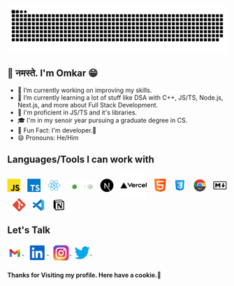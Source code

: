 <picture>
  <source
    media="(prefers-color-scheme: dark)"
    srcset="https://raw.githubusercontent.com/platane/snk/output/github-contribution-grid-snake-dark.svg"
  />
  <source
    media="(prefers-color-scheme: light)"
    srcset="https://raw.githubusercontent.com/platane/snk/output/github-contribution-grid-snake.svg"
  />
  <img
    alt="github contribution grid snake animation"
    src="https://raw.githubusercontent.com/platane/snk/output/github-contribution-grid-snake.svg"
  />
</picture>

## 🙏 नमस्ते. I'm Omkar 😁
<!-- ## Omkar, here! <img src="./assets/Hi.gif" height="24px"> -->

- 🔭 I’m currently working on improving my skills.
- 🌱 I’m currently learning a lot of stuff like DSA with C++, JS/TS, Node.js, Next.js, and more about Full Stack Development.
- 🥇 I'm proficient in JS/TS and it's libraries.
- 🎓 I'm in my senoir year pursuing a graduate degree in CS.
- 🌟 Fun Fact: I'm developer.🙂
- 😄 Pronouns: He/Him

## Languages/Tools I can work with

<img title="Javascript" align="center" width="30px" src="./assets/javascript.svg"/> &nbsp;&nbsp;
<img title="Typescript" align="center" width="30px" src="./assets/typescript.svg"/> &nbsp;&nbsp;
<img title="React.js" align="center" width="30px" src="./assets/react.svg"/> &nbsp;&nbsp;
<img title="Node.js" align="center" width="60px" src="./assets/nodejs.svg"/> &nbsp;&nbsp;
<img title="Next.js" align="center" width="30px" src="./assets/nextjs.svg"/> &nbsp;&nbsp;
<img title="Vercel" align="center" width="60px" src="./assets/vercel.svg"/> &nbsp;&nbsp;
<img title="HTML 5" align="center" width="30px" src="./assets/html.png"/> &nbsp;&nbsp;
<img title="CSS3" align="center" width="30px" src="./assets/css.svg"/> &nbsp;&nbsp;
<img title="Chrome Dev Tools" align="center" width="30px" src="./assets/chromedevtools.svg"/> &nbsp;&nbsp;
<img title="Markdown" align="center" width="30px" src="./assets/markdown.svg"/> &nbsp;&nbsp;
<img title="Git" align="center" width="30px" src="./assets/git.svg" /> &nbsp;&nbsp;
<img title="VS Code" align="center" width="30px" src="./assets/vscode.svg"/> &nbsp;&nbsp;
<img title="Notion" align="center" width="30px" src="./assets/notion.svg"/>&nbsp;&nbsp;

## Let's Talk

<a href="mailto:omkardate29@gmail.com">
    <img alt="Omkar's Email" align="center" width="34px" src="./assets/gmail.svg" />
</a> &nbsp;
<a href="https://www.linkedin.com/in/omkardate">
    <img alt="Omkar's Linkedin" align="center" width="45px" src="./assets/linkedin.svg" />
</a> &nbsp;
<a href="https://www.instagram.com/omkardate_/">
    <img alt="Omkar's Instagram" align="center" width="40px" src="./assets/instagram.svg" />
</a> &nbsp;
<a href="https://x.com/domkarv">
    <img alt="Omkar's Twitter" align="center" width="35px" src="./assets/twitter.svg" />
</a> &nbsp;

#### Thanks for Visiting my profile. Here have a cookie.🍪
